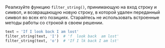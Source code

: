 Реализуйте функцию `filter_string()`, принимающую на вход строку и символ, и возвращающую новую строку, в которой удален переданный символ во всех его позициях. Старайтесь не использовать встроенные методы работы со строкой в своем решении.

```python
text = 'If I look back I am lost'
filter_string(text, 'I')  # 'f  look back  am lost'
filter_string(text, 'o')  # 'If I lk back I am lst'
```
